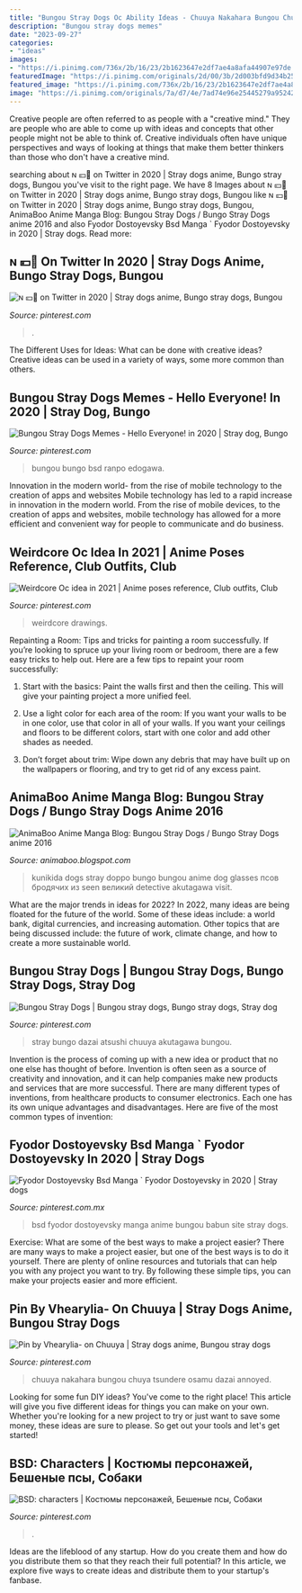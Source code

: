 ```yaml
---
title: "Bungou Stray Dogs Oc Ability Ideas - Chuuya Nakahara Bungou Chuya Tsundere Osamu Dazai Annoyed"
description: "Bungou stray dogs memes"
date: "2023-09-27"
categories:
- "ideas"
images:
- "https://i.pinimg.com/736x/2b/16/23/2b1623647e2df7ae4a8afa44907e97de.jpg"
featuredImage: "https://i.pinimg.com/originals/2d/00/3b/2d003bfd9d34b25cc09d0d6780c28cbb.jpg"
featured_image: "https://i.pinimg.com/736x/2b/16/23/2b1623647e2df7ae4a8afa44907e97de.jpg"
image: "https://i.pinimg.com/originals/7a/d7/4e/7ad74e96e25445279a9524254104e0e1.jpg"
---
```



Creative people are often referred to as people with a "creative mind." They are people who are able to come up with ideas and concepts that other people might not be able to think of. Creative individuals often have unique perspectives and ways of looking at things that make them better thinkers than those who don't have a creative mind.

	

		
searching about ɴ 💴🌸 on Twitter in 2020 | Stray dogs anime, Bungo stray dogs, Bungou you've visit to the right page. We have 8 Images about ɴ 💴🌸 on Twitter in 2020 | Stray dogs anime, Bungo stray dogs, Bungou like ɴ 💴🌸 on Twitter in 2020 | Stray dogs anime, Bungo stray dogs, Bungou, AnimaBoo Anime Manga Blog: Bungou Stray Dogs / Bungo Stray Dogs anime 2016 and also Fyodor Dostoyevsky Bsd Manga ` Fyodor Dostoyevsky in 2020 | Stray dogs. Read more:
		
    
## ɴ 💴🌸 On Twitter In 2020 | Stray Dogs Anime, Bungo Stray Dogs, Bungou

<img loading=lazy src="https://i.pinimg.com/originals/fa/f2/0c/faf20cd71e7780c0699608033253da92.jpg" onerror="this.onerror=null;this.src='https://tse3.mm.bing.net/th?id=OIP.RQbLnbjFyquXhfIxbLjBYgHaJ4&amp;pid=15.1';" alt="ɴ 💴🌸 on Twitter in 2020 | Stray dogs anime, Bungo stray dogs, Bungou">

_Source: pinterest.com_

>. 

	

The Different Uses for Ideas: What can be done with creative ideas?
Creative ideas can be used in a variety of ways, some more common than others.

    
## Bungou Stray Dogs Memes - Hello Everyone! In 2020 | Stray Dog, Bungo

<img loading=lazy src="https://i.pinimg.com/originals/29/42/57/29425711006a6a22ea9bc9ccd050d553.jpg" onerror="this.onerror=null;this.src='https://tse2.mm.bing.net/th?id=OIP.13ZxggqYZYQ2xNRRbh7b5AHaJN&amp;pid=15.1';" alt="Bungou Stray Dogs Memes - Hello Everyone! in 2020 | Stray dog, Bungo">

_Source: pinterest.com_

>bungou bungo bsd ranpo edogawa. 

	

Innovation in the modern world- from the rise of mobile technology to the creation of apps and websites
Mobile technology has led to a rapid increase in innovation in the modern world. From the rise of mobile devices, to the creation of apps and websites, mobile technology has allowed for a more efficient and convenient way for people to communicate and do business.

    
## Weirdcore Oc Idea In 2021 | Anime Poses Reference, Club Outfits, Club

<img loading=lazy src="https://i.pinimg.com/236x/97/ae/ad/97aead265cb4b33a3653c76c17269970.jpg?nii=t" onerror="this.onerror=null;this.src='https://tse1.mm.bing.net/th?id=OIP.FKd8t9R1AghVe9IdDkfNPQAAAA&amp;pid=15.1';" alt="Weirdcore Oc idea in 2021 | Anime poses reference, Club outfits, Club">

_Source: pinterest.com_

>weirdcore drawings. 

	

Repainting a Room: Tips and tricks for painting a room successfully.
If you’re looking to spruce up your living room or bedroom, there are a few easy tricks to help out. Here are a few tips to repaint your room successfully:
1) Start with the basics: Paint the walls first and then the ceiling. This will give your painting project a more unified feel.

2) Use a light color for each area of the room: If you want your walls to be in one color, use that color in all of your walls. If you want your ceilings and floors to be different colors, start with one color and add other shades as needed.

3) Don’t forget about trim: Wipe down any debris that may have built up on the wallpapers or flooring, and try to get rid of any excess paint.

    
## AnimaBoo Anime Manga Blog: Bungou Stray Dogs / Bungo Stray Dogs Anime 2016

<img loading=lazy src="https://3.bp.blogspot.com/-WFJIWpOwfoU/V_EIp3CrwZI/AAAAAAAACIU/r8UKMHZUw_AKam2ZG2xsjbZNXx5L1ziLQCLcB/s1600/Kunikida%2BDoppo.jpg" onerror="this.onerror=null;this.src='https://tse4.mm.bing.net/th?id=OIP.RF365qoTf6qomswd__SY-AHaEK&amp;pid=15.1';" alt="AnimaBoo Anime Manga Blog: Bungou Stray Dogs / Bungo Stray Dogs anime 2016">

_Source: animaboo.blogspot.com_

>kunikida dogs stray doppo bungo bungou anime dog glasses псов бродячих из seen великий detective akutagawa visit. 

	

What are the major trends in ideas for 2022?
In 2022, many ideas are being floated for the future of the world. Some of these ideas include: a world bank, digital currencies, and increasing automation. Other topics that are being discussed include: the future of work, climate change, and how to create a more sustainable world.

    
## Bungou Stray Dogs | Bungou Stray Dogs, Bungo Stray Dogs, Stray Dog

<img loading=lazy src="https://i.pinimg.com/736x/a7/47/d9/a747d9ce9eba89f59a1f20ac7e1b795a.jpg" onerror="this.onerror=null;this.src='https://tse1.mm.bing.net/th?id=OIP.TSZBecilUQkHqhJ6rJgFJwHaHa&amp;pid=15.1';" alt="Bungou Stray Dogs | Bungou stray dogs, Bungo stray dogs, Stray dog">

_Source: pinterest.com_

>stray bungo dazai atsushi chuuya akutagawa bungou. 

	

Invention is the process of coming up with a new idea or product that no one else has thought of before. Invention is often seen as a source of creativity and innovation, and it can help companies make new products and services that are more successful. There are many different types of inventions, from healthcare products to consumer electronics. Each one has its own unique advantages and disadvantages. Here are five of the most common types of invention: 

    
## Fyodor Dostoyevsky Bsd Manga ` Fyodor Dostoyevsky In 2020 | Stray Dogs

<img loading=lazy src="https://i.pinimg.com/originals/2d/00/3b/2d003bfd9d34b25cc09d0d6780c28cbb.jpg" onerror="this.onerror=null;this.src='https://tse3.mm.bing.net/th?id=OIP.PtrzNJhIOH4ml7TCeYsfugHaNJ&amp;pid=15.1';" alt="Fyodor Dostoyevsky Bsd Manga ` Fyodor Dostoyevsky in 2020 | Stray dogs">

_Source: pinterest.com.mx_

>bsd fyodor dostoyevsky manga anime bungou babun site stray dogs. 

	

Exercise: What are some of the best ways to make a project easier?
There are many ways to make a project easier, but one of the best ways is to do it yourself. There are plenty of online resources and tutorials that can help you with any project you want to try. By following these simple tips, you can make your projects easier and more efficient.

    
## Pin By Vhearylia- On Chuuya | Stray Dogs Anime, Bungou Stray Dogs

<img loading=lazy src="https://i.pinimg.com/originals/7a/d7/4e/7ad74e96e25445279a9524254104e0e1.jpg" onerror="this.onerror=null;this.src='https://tse2.mm.bing.net/th?id=OIP.9zKdl_qdqWjDjaxtT3U3QwHaLS&amp;pid=15.1';" alt="Pin by Vhearylia- on Chuuya | Stray dogs anime, Bungou stray dogs">

_Source: pinterest.com_

>chuuya nakahara bungou chuya tsundere osamu dazai annoyed. 

	

Looking for some fun DIY ideas? You've come to the right place! This article will give you five different ideas for things you can make on your own. Whether you're looking for a new project to try or just want to save some money, these ideas are sure to please. So get out your tools and let's get started!

    
## BSD: Characters | Костюмы персонажей, Бешеные псы, Собаки

<img loading=lazy src="https://i.pinimg.com/736x/2b/16/23/2b1623647e2df7ae4a8afa44907e97de.jpg" onerror="this.onerror=null;this.src='https://tse2.mm.bing.net/th?id=OIP.xcvvn4VdA2SHJo7V39941AHaFL&amp;pid=15.1';" alt="BSD: characters | Костюмы персонажей, Бешеные псы, Собаки">

_Source: pinterest.com_

>. 

	

Ideas are the lifeblood of any startup. How do you create them and how do you distribute them so that they reach their full potential? In this article, we explore five ways to create ideas and distribute them to your startup's fanbase.

